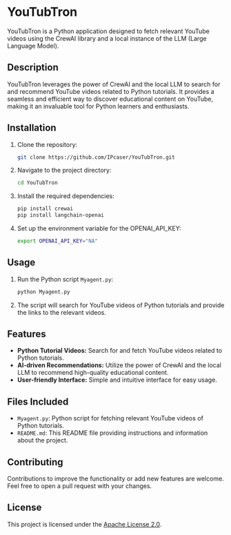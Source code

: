 # YouTubTron

YouTubTron is a Python application designed to fetch relevant YouTube videos using the CrewAI library and a local instance of the LLM (Large Language Model).

## Description

YouTubTron leverages the power of CrewAI and the local LLM to search for and recommend YouTube videos related to Python tutorials. It provides a seamless and efficient way to discover educational content on YouTube, making it an invaluable tool for Python learners and enthusiasts.

## Installation

1. Clone the repository:

    ```sh
    git clone https://github.com/IPcaser/YouTubTron.git
    ```

2. Navigate to the project directory:

    ```sh
    cd YouTubTron
    ```

3. Install the required dependencies:

    ```sh
    pip install crewai
    pip install langchain-openai
    ```

4. Set up the environment variable for the OPENAI_API_KEY:

    ```sh
    export OPENAI_API_KEY="NA"
    ```

## Usage

1. Run the Python script `Myagent.py`:

    ```sh
    python Myagent.py
    ```

2. The script will search for YouTube videos of Python tutorials and provide the links to the relevant videos.

## Features

- **Python Tutorial Videos:** Search for and fetch YouTube videos related to Python tutorials.
- **AI-driven Recommendations:** Utilize the power of CrewAI and the local LLM to recommend high-quality educational content.
- **User-friendly Interface:** Simple and intuitive interface for easy usage.

## Files Included

- `Myagent.py`: Python script for fetching relevant YouTube videos of Python tutorials.
- `README.md`: This README file providing instructions and information about the project.

## Contributing

Contributions to improve the functionality or add new features are welcome. Feel free to open a pull request with your changes.

## License

This project is licensed under the [Apache License 2.0](LICENSE).
